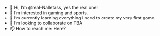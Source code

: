 - 👋 Hi, I’m @real-Nalletass, yes the real one! 
- 👀 I’m interested in gaming and sports.
- 🌱 I’m currently learning everything i need to create my very first game.
- 💞️ I’m looking to collaborate on TBA
- 📫 How to reach me: Here?

<!---
real-Nalletass/real-Nalletass is a ✨ special ✨ repository because its `README.md` (this file) appears on your GitHub profile.
You can click the Preview link to take a look at your changes.
--->
